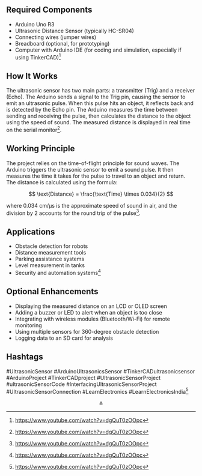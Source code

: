 ## Required Components

- Arduino Uno R3
- Ultrasonic Distance Sensor (typically HC-SR04)
- Connecting wires (jumper wires)
- Breadboard (optional, for prototyping)
- Computer with Arduino IDE (for coding and simulation, especially if using TinkerCAD)[^1]


## How It Works

The ultrasonic sensor has two main parts: a transmitter (Trig) and a receiver (Echo). The Arduino sends a signal to the Trig pin, causing the sensor to emit an ultrasonic pulse. When this pulse hits an object, it reflects back and is detected by the Echo pin. The Arduino measures the time between sending and receiving the pulse, then calculates the distance to the object using the speed of sound. The measured distance is displayed in real time on the serial monitor[^1].

## Working Principle

The project relies on the time-of-flight principle for sound waves. The Arduino triggers the ultrasonic sensor to emit a sound pulse. It then measures the time it takes for the pulse to travel to an object and return. The distance is calculated using the formula:

$$
\text{Distance} = \frac{\text{Time} \times 0.034}{2}
$$

where 0.034 cm/μs is the approximate speed of sound in air, and the division by 2 accounts for the round trip of the pulse[^1].

## Applications

- Obstacle detection for robots
- Distance measurement tools
- Parking assistance systems
- Level measurement in tanks
- Security and automation systems[^1]


## Optional Enhancements

- Displaying the measured distance on an LCD or OLED screen
- Adding a buzzer or LED to alert when an object is too close
- Integrating with wireless modules (Bluetooth/Wi-Fi) for remote monitoring
- Using multiple sensors for 360-degree obstacle detection
- Logging data to an SD card for analysis


## Hashtags

\#UltrasonicSensor \#ArduinoUltrasonicsSensor \#TinkerCADultrasonicsensor \#ArduinoProject \#TinkerCADproject \#UltrasonicSensorProject \#ultrasonicSensorCode \#InterfacingUltrasonicSensorProject \#UltrasonicSensorConnection \#LearnElectronics \#LearnElectronicsIndia[^1]

<div style="text-align: center">⁂</div>

[^1]: https://www.youtube.com/watch?v=dgQuT0zOOpc

